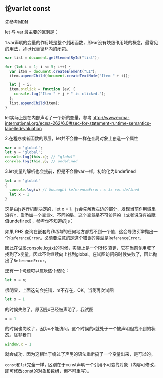 ## 论var let const

先参考[MDN](https://developer.mozilla.org/zh-CN/docs/Web/JavaScript/Reference/Statements/let)

let 与 var 最主要的区别是：

1.var声明的变量的作用域是整个封闭函数，即var没有块级作用域的概念，最常见的用法，以let代替循环内的闭包。

```javascript
var list = document.getElementById("list");

for (let i = 1; i <= 5; i++) {
  var item = document.createElement("LI");
  item.appendChild(document.createTextNode("Item " + i));

  let j = i;
  item.onclick = function (ev) {
    console.log("Item " + j + " is clicked.");
  };
  list.appendChild(item);
}
```

let实际上是在内部声明了一个新的变量，参考 http://www.ecma-international.org/ecma-262/6.0/#sec-for-statement-runtime-semantics-labelledevaluation



2.在程序或者函数的顶层，let并不会像一样在全局对象上创造一个属性

```javascript
var x = 'global';
let y = 'global';
console.log(this.x); // "global"
console.log(this.y); // undefined
```

3.let变量的解析也会提前，但是不会像var一样，初始化为Undefined

```javascript
let x = 'global'
{
  console.log(x) // Uncaught ReferenceError: x is not defined
  let x = 1
}
```

这是由js运行机制决定的，let x = 1，js会先解析左边的部分，发现当前作用域里没有x，则添加一个变量x。不同的是，这个变量是不可访问的（或者说没有被赋值undefined），参考你不知道的js：

如果 RHS 查询在嵌套的*作用域*的任何地方都找不到一个值，这会导致*引擎*抛出一个`ReferenceError`。必须要注意的是这个错误的类型是`ReferenceError`。

因此在试图console.log(x)的时候，实际上是一个RHS 查询，它在当前作用域了找到了x变量，因此不会继续向上找到global。在试图访问的时候失败了，因此抛出了`ReferenceError`。



还有一个问题可以反映这个结论：

```javascript
let x = m;
```

很明显，上面这句会报错，m不存在，OK。当我再次试图

```javascript
let x = 1
```

的时候失败了，原因是x已经被声明了，我试图

```javascript
x = 1
```

的时候也失败了，因为x不能访问。这个时候的x就处于一个被声明但找不到的状态。除非我们

```javascript
window.x = 1
```

就会成功，因为这相当于绕过了声明的语法重新搞了一个变量出来，是可以的。



`const`和`let`完全一样，区别在于const声明一个引用不可变的对象（内容可修改，即可修改const的对象和数组，但不可重写）。
